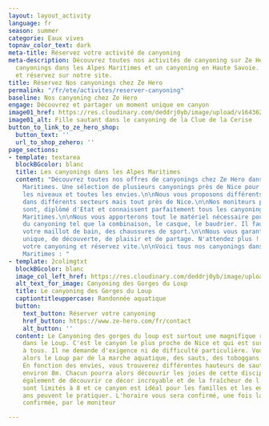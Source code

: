 ```yaml
---
layout: layout_activity
language: fr
season: summer
categorie: Eaux vives
topnav_color_text: dark
meta-title: Réservez votre activité de canyoning
meta-description: Découvrez toutes nos activités de canyoning sur Ze Hero avec nos
  canyonings dans les Alpes Maritimes et un canyoning en Haute Savoie. Choisissez
  et réservez sur notre site.
title: Réservez Nos canyonings chez Ze Hero
permalink: "/fr/ete/activites/reserver-canyoning"
baseline: Nos canyoning chez Ze Hero
engage: Découvrez et partager un moment unique en canyon
image01_href: https://res.cloudinary.com/deddrj0yb/image/upload/v1643629416/website/Canyoning%2006/GPTempDownload_2_o77y31.jpg
image01_alt: Fille sautant dans le canyoning de la Clue de la Cerise
button_to_link_to_ze_hero_shop:
  button_text: ''
  url_to_shop_zehero: ''
page_sections:
- template: textarea
  blockBGcolor: blanc
  title: Les canyonings dans les Alpes Maritimes
  content: "Découvrez toutes nos offres de canyonings chez Ze Hero dans les Alpes
    Maritimes. Une sélection de plusieurs canyonings près de Nice pour tous, tous
    les niveaux et toutes les envies.\n\nNous vous proposons différents canyonings
    dans différents secteurs mais tout près de Nice.\n\nNos moniteurs professionnels
    sont, diplômé d'Etat et connaissent parfaitement tous les canyonings des Alpes
    Maritimes.\n\nNous vous apporterons tout le matériel nécessaire pour la pratique
    du canyoning tel que la combinaison, le casque, le baudrier. Il faut venir avec
    votre maillot de bain, des chaussures de sport.\n\nNous vous garantissons un moment
    unique, de découverte, de plaisir et de partage. N'attendez plus ! Choisissez
    votre canyoning et réservez vite.\n\nVoici tous nos canyonings dans les Alpes
    Maritimes : "
- template: 2colimgtxt
  blockBGcolor: blanc
  image_col_left_href: https://res.cloudinary.com/deddrj0yb/image/upload/v1655359805/website/Canyoning%2006/Screenshot_3.jpg
  alt_text_for_image: Canyoning des Gorges du Loup
  title: Le canyoning des Gorges du Loup
  captiontitleuppercase: Randonnée aquatique
  button:
    text_button: Réserver votre canyoning
    href_button: https://www.ze-hero.com/fr/contact
    alt_button: ''
  content: Le Canyoning des gorges du loup est surtout une magnifique randonnée aquatique
    dans le Loup. C'est le canyon le plus proche de Nice et qui est surtout ouvert
    à tous. Il ne demande d'exigence ni de difficulté particulière. Vous parcourrez
    alors le Loup par de la marche aquatique, des sauts, des toboggans et de la nage.
    En fonction des envies, vous trouverez différentes hauteurs de saut allant jusqu'à
    environ 8m. Chacun pourra alors découvrir les joies de cette discipline. Profitez
    également de découvrir ce décor incroyable et de la fraîcheur de l'eau. Les groupes
    sont limités à 8 et ce canyon est idéal pour les familles et les enfants de 8
    ans peuvent le pratiquer. L'horaire vous sera confirmé, une fois la réservation
    confirmée, par le moniteur

---
```

